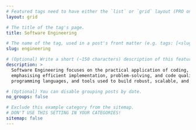 ```yaml
---
# Featured tags need to have either the `list` or `grid` layout (PRO only).
layout: grid

# The title of the tag's page.
title: Software Engineering

# The name of the tag, used in a post's front matter (e.g. tags: [<slug>]).
slug: engineering

# (Optional) Write a short (~150 characters) description of this featured tag.
description: >
  Software Engineering focuses on the practical application of coding, testing, and maintaining software systems, 
  emphasising efficient implementation, problem-solving, and code quality. This category covers development practices, 
  programming languages, and tools used to build robust, scalable, and high-performance applications.

# (Optional) You can disable grouping posts by date.
no_groups: false

# Exclude this example category from the sitemap.
# DON'T USE THIS SETTING IN YOUR CATEGORIES!
sitemap: false
---
```


